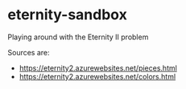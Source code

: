# eternity-sandbox
Playing around with the Eternity II problem


Sources are:

- https://eternity2.azurewebsites.net/pieces.html
- https://eternity2.azurewebsites.net/colors.html
